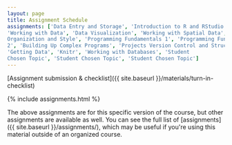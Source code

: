 ```yaml
---
layout: page
title: Assignment Schedule
assignments: ['Data Entry and Storage', 'Introduction to R and RStudio',
'Working with Data', 'Data Visualization', 'Working with Spatial Data', 'Project
Organization and Style', 'Programming Fundamentals 1', 'Programming Fundamentals
2', 'Building Up Complex Programs', 'Projects Version Control and Structure',
'Getting Data', 'Knitr', 'Working with Databases', 'Student
Chosen Topic', 'Student Chosen Topic', 'Student Chosen Topic']
---
```


[Assignment submission & checklist]({{ site.baseurl }}/materials/turn-in-checklist)

{% include assignments.html %}

The above assignments are for this specific version of the course, but other
assignments are available as well. You can see the full list of
[assignments]({{ site.baseurl }}/assignments/), which may be useful if you're using this material
outside of an organized course.

<!-- Schedule Management
- Update the `assignments:` list with `title:` from `assignments/` files. 
- Add 'Template' to `assignments:` to view the course template from `docs/`. 
- The remaining content should be left AS IS.
-->
